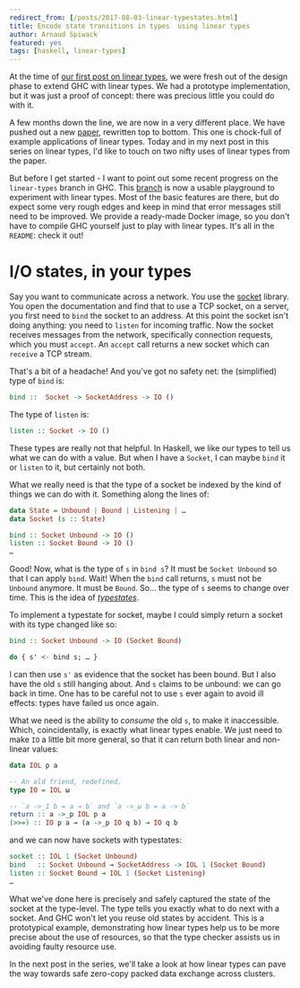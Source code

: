 ```yaml
---
redirect_from: [/posts/2017-08-03-linear-typestates.html]
title: Encode state transitions in types  using linear types
author: Arnaud Spiwack
featured: yes
tags: [haskell, linear-types]
---
```


At the time of [our first post on linear types][blog-post-one], we
were fresh out of the design phase to extend GHC with linear types. We
had a prototype implementation, but it was just a proof of concept:
there was precious little you could do with it.

A few months down the line, we are now in a very different place. We
have pushed out a new [paper][paper], rewritten top to bottom. This
one is chock-full of example applications of linear types. Today and
in my next post in this series on linear types, I'd like to touch on
two nifty uses of linear types from the paper.

But before I get started - I want to point out some recent progress on
the `linear-types` branch in GHC. This [branch][prototype] is now
a usable playground to experiment with linear types. Most of the basic
features are there, but do expect some very rough edges and keep in
mind that error messages still need to be improved. We provide
a ready-made Docker image, so you don't have to compile GHC yourself
just to play with linear types. It's all in the `README`: check it
out!

# I/O states, in your types

Say you want to communicate across a network. You use
the [socket][socket-library] library. You open the documentation and find that to
use a TCP socket, on a server, you first need to `bind` the socket to an
address. At this point the socket isn't doing anything: you need to
`listen` for incoming traffic. Now the socket receives messages from
the network, specifically connection requests, which you must
`accept`. An `accept` call returns a new socket which can `receive` a
TCP stream.

That's a bit of a headache! And you've got no safety net: the
(simplified) type of `bind` is:

```haskell
bind ::  Socket -> SocketAddress -> IO ()
```

The type of `listen` is:

```haskell
listen :: Socket -> IO ()
```

These types are really not that helpful. In Haskell, we like our types to
tell us what we can do with a value. But when I have a `Socket`, I can
maybe `bind` it or `listen` to it, but certainly not both.

What we really need is that the type of a socket be indexed by the
kind of things we can do with it. Something along the lines of:

```haskell
data State = Unbound | Bound | Listening | …
data Socket (s :: State)

bind :: Socket Unbound -> IO ()
listen :: Socket Bound -> IO ()
…
```

Good! Now, what is the type of `s` in `bind s`? It must be `Socket Unbound` so that I can apply `bind`. Wait! When the `bind` call
returns, `s` must not be `Unbound` anymore. It must be `Bound`. So…
the type of `s` seems to change over time. This is the idea
of [_typestates_][typestate-wikipedia].

To implement a typestate for socket, maybe I could simply return a
socket with its type changed like so:

```haskell
bind :: Socket Unbound -> IO (Socket Bound)

do { s' <- bind s; … }
```

I can then use `s'` as evidence that the socket has been
bound. But I also have the old `s` still hanging about. And `s` claims to
be unbound: we can go back in time. One has to be careful not to use
`s` ever again to avoid ill effects: types have failed us once again.

What we need is the ability to _consume_ the old `s`, to make it
inaccessible. Which, coincidentally, is exactly what linear types
enable. We just need to make `IO` a little bit more general, so that
it can return both linear and non-linear values:

```haskell
data IOL p a

-- An old friend, redefined.
type IO = IOL ω

-- `a ->_1 b = a ⊸ b` and `a ->_ω b = a -> b`
return :: a ->_p IOL p a
(>>=) :: IO p a ⊸ (a ->_p IO q b) ⊸ IO q b
```

and we can now have sockets with typestates:

```haskell
socket :: IOL 1 (Socket Unbound)
bind   :: Socket Unbound ⊸ SocketAddress -> IOL 1 (Socket Bound)
listen :: Socket Bound ⊸ IOL 1 (Socket Listening)
…
```

What we've done here is precisely and safely captured the state of the
socket at the type-level. The type tells you exactly what to do next
with a socket. And GHC won't let you reuse old states by accident.
This is a prototypical example, demonstrating how linear types help us
to be more precise about the use of resources, so that the type
checker assists us in avoiding faulty resource use.

In the next post in the series, we'll take a look at how linear types
can pave the way towards safe zero-copy packed data exchange across
clusters.

[paper]: https://github.com/tweag/linear-types/releases/download/v2.0/hlt.pdf
[prototype]: https://github.com/tweag/ghc/tree/linear-types
[blog-post-one]: http://www.tweag.io/posts/2017-03-13-linear-types.html
[socket-library]: https://www.stackage.org/package/socket
[typestate-wikipedia]: https://en.wikipedia.org/wiki/Typestate_analysis
[gibbon]: http://dx.doi.org/10.4230/LIPIcs.ECOOP.2017.26
[cnf]: https://doi.org/10.1145/2858949.2784735

